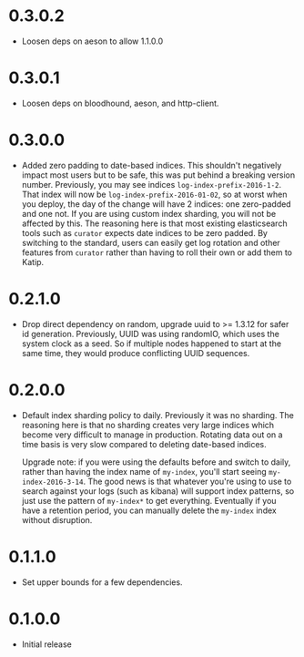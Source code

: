 0.3.0.2
=======
* Loosen deps on aeson to allow 1.1.0.0

0.3.0.1
=======
* Loosen deps on bloodhound, aeson, and http-client.

0.3.0.0
==============
* Added zero padding to date-based indices. This shouldn't negatively
  impact most users but to be safe, this was put behind a breaking
  version number. Previously, you may see indices
  `log-index-prefix-2016-1-2`. That index will now be
  `log-index-prefix-2016-01-02`, so at worst when you deploy, the day
  of the change will have 2 indices: one zero-padded and one not. If
  you are using custom index sharding, you will not be affected by
  this. The reasoning here is that most existing elasticsearch tools
  such as `curator` expects date indices to be zero padded. By
  switching to the standard, users can easily get log rotation and
  other features from `curator` rather than having to roll their own
  or add them to Katip.

0.2.1.0
==============

* Drop direct dependency on random, upgrade uuid to >= 1.3.12 for
  safer id generation. Previously, UUID was using randomIO, which uses
  the system clock as a seed. So if multiple nodes happened to start
  at the same time, they would produce conflicting UUID sequences.

0.2.0.0
==============

* Default index sharding policy to daily. Previously it was no
  sharding. The reasoning here is that no sharding creates very large
  indices which become very difficult to manage in
  production. Rotating data out on a time basis is very slow compared
  to deleting date-based indices.

  Upgrade note: if you were using the defaults before and switch to
  daily, rather than having the index name of `my-index`, you'll start
  seeing `my-index-2016-3-14`. The good news is that whatever you're
  using to use to search against your logs (such as kibana) will
  support index patterns, so just use the pattern of `my-index*` to
  get everything. Eventually if you have a retention period, you can
  manually delete the `my-index` index without disruption.


0.1.1.0
==============

* Set upper bounds for a few dependencies.

0.1.0.0
==============

* Initial release
